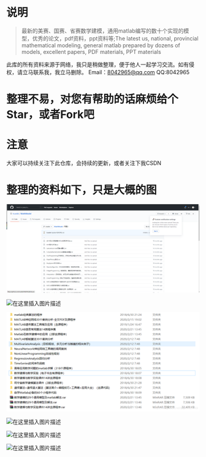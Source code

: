 # 说明



> 最新的美赛、国赛、省赛数学建模，通用matlab编写的数十个实现的模型，优秀的论文，pdf资料，ppt资料等;The latest us, national, provincial mathematical modeling, general matlab prepared by dozens of models, excellent papers, PDF materials, PPT materials





此库的所有资料来源于网络，我只是稍做整理，便于他人一起学习交流。如有侵权，请立马联系我，我立马删除。
Email：8042965@qq.com
QQ:8042965

# 整理不易，对您有帮助的话麻烦给个Star，或者Fork吧


# 注意
大家可以持续关注下此仓库，会持续的更新，或者关注下我CSDN

# 整理的资料如下，只是大概的图



![image-20201219204404015](pic/image-20201219204404015.png)





![在这里插入图片描述](/pic/20200225003002404.png)







![在这里插入图片描述](pic/20200225003015250-1608381780957.png)







![在这里插入图片描述](/pic/2020022500311867.png)

![在这里插入图片描述](/pic/20200225003142779.png)

![在这里插入图片描述](/pic/20200225003156636.png)



